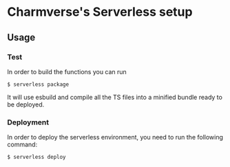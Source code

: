# Charmverse's Serverless setup

## Usage

### Test

In order to build the functions you can run

```
$ serverless package
```

It will use esbuild and compile all the TS files into a minified bundle ready to be deployed.

### Deployment

In order to deploy the serverless environment, you need to run the following command:

```
$ serverless deploy
```
